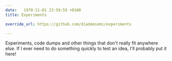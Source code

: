 ```yaml
---
date:   1970-11-01 23:59:59 +0100
title: Experiments

override_url: https://github.com/diademiemi/experiments

---
```


Experiments, code dumps and other things that don't really fit anywhere else. If I ever need to do something quickly to test an idea, I'll probably put it here!